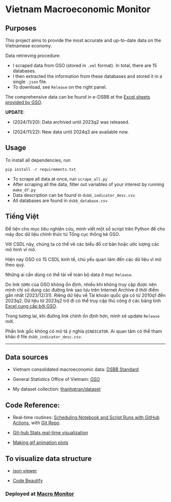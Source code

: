 # Vietnam Macroeconomic Monitor

## Purposes

This project aims to provide the most accurate and up-to-date data on the Vietnamese economy.

Data retrieving procedure:
- I scraped data from GSO (stored in `.xml` format). In total, there are 15 databases.
- I then extracted the information from these databases and stored it in a single `.json` file.
- To download, see `Release` on the right panel.

The comprehensive data can be found in e-DSBB at the [Excel sheets provided by GSO](http://nsdp.gso.gov.vn/index.htm).

**UPDATE**: 

- (2024/11/20): Data archived until 2023q2 was released.

- (2024/11/22): New data until 2024q3 are available now.

## Usage

To install all dependencies, run

```
pip install -r requirements.txt
```

- To scrape all data at once, run `scrape_all.py`
- After scraping all the data, filter out variables of your interest by running `make_df.py`
- Data description can be found in `dsbb_indicator_desc.csv`
- All databases are found in `dsbb_database.csv`

## Tiếng Việt

Để tiện cho mục tiêu nghiên cứu, mình viết một số script trên Python để cho máy đọc dữ liệu chính thức từ Tổng cục thống kê GSO.

Với CSDL này, chúng ta có thể vẽ các biểu đồ cơ bản hoặc ước lượng các mô hình vĩ mô.

Hiện nay GSO có 15 CSDL kinh tế, chủ yếu quan tâm đến các dữ liệu vĩ mô theo quý.

Những ai cần dùng có thể tải về toàn bộ data ở mục `Release`.

Do link `SDMX` của GSO không ổn định, nhiều khi không truy cập được nên mình chỉ sử dụng các đường link sao lưu trên Internet Archive ở thời điểm gần nhất (2023/12/31). Riêng dữ liệu về Tài khoản quốc gia có từ 2010q1 đến 2023q2. Dữ liệu từ 2023q2 trở đi có thể truy cập thủ công ở các bảng tính [Excel cung cấp bởi GSO](http://nsdp.gso.gov.vn/index.htm).

Trong tương lai, khi đường link chính ổn định hơn, mình sẽ update `Release` mới.

Phần link gốc không có mô tả ý nghĩa `@INDICATOR`. Ai quan tâm có thể tham khảo ở file `dsbb_indicator_desc.csv`.


---


## Data sources

- Vietnam consolidated macroeconomic data: [DSBB Standard](http://nsdp.gso.gov.vn/index.htm)

- General Statistics Office of Vietnam: [GSO](https://pxweb.gso.gov.vn/pxweb/en/)

- My dataset collection: [thanhqtran/dataset](https://github.com/thanhqtran/dataset)

## Code Reference:

- Real-time routines: [Scheduling Notebook and Script Runs with GitHub Actions](https://towardsdatascience.com/scheduling-notebook-and-script-runs-with-github-actions-cc60f3ac17f2), with [Git Repo](https://github.com/venkatesannaveen/medium-articles).

- [Git-hub Stats real-time visualization](https://github.com/jstrieb/github-stats)

- [Making gif animation plots](https://towardsdatascience.com/basics-of-gifs-with-pythons-matplotlib-54dd544b6f30)
  
## To visualize data structure

- [json viewer](http://jsonviewer.stack.hu/)

- [Code Beautify](https://codebeautify.org)

### Deployed at [Macro Monitor](https://thanhqtran.github.io/macroeconomicmonitor/)
